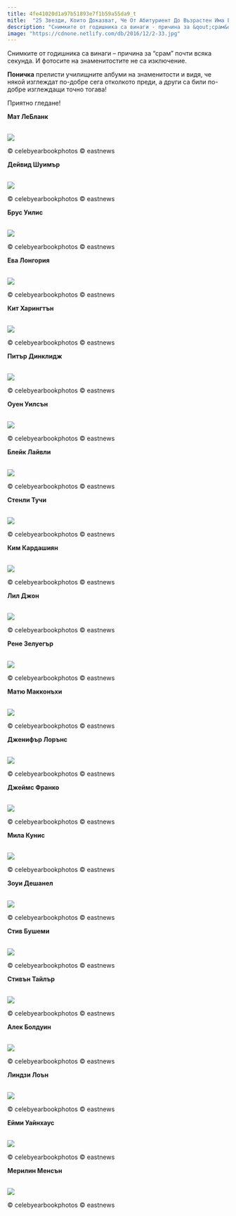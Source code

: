 ```yaml
---
title: 4fe41020d1a97b51893e7f1b59a55da9_t
mitle:  "25 Звезди, Които Доказват, Че От Абитуриент До Възрастен Има Голяма Разлика"
description: "Снимкитe от годишника са винаги - причина за &qout;срам&qout; почти всяка секунда. И фотосите на знаменитостите не са изключение. Поничка прелисти училищните албуми на знамен�"
image: "https://cdnone.netlify.com/db/2016/12/2-33.jpg"
---
```


 <p>Снимкитe от годишника са винаги – причина за “срам” почти всяка секунда. И фотосите на знаменитостите не са изключение.</p>      <p><strong>Поничка</strong> прелисти училищните албуми на знаменитости и видя, че някой изглеждат по-добре сега отколкото преди, а други са били по-добре изглеждащи точно тогава!</p> <p>Приятно гледане!</p> <p><strong>Мат ЛеБланк</strong></p>       <br/><img src="https://cdnone.netlify.com/db/2016/12/2-33.jpg"/><br/><p>© celebyearbookphotos © eastnews</p>  <p><strong>Дейвид Шуимър</strong></p>  <br/><img src="https://cdnone.netlify.com/db/2016/12/1-56.jpg"/><br/><p>© celebyearbookphotos © eastnews</p>  <p><strong>Брус Уилис</strong></p>       <br/><img src="https://cdnone.netlify.com/db/2016/12/3-54.jpg"/><br/><p>© celebyearbookphotos © eastnews</p> <p><strong>Ева Лонгория</strong></p>  <br/><img src="https://cdnone.netlify.com/db/2016/12/4-55.jpg"/><br/><p>© celebyearbookphotos © eastnews</p> <p><strong>Кит Харингтън</strong></p>  <br/><img src="https://cdnone.netlify.com/db/2016/12/5-53.jpg"/><br/><p>© celebyearbookphotos © eastnews</p>  <p><strong>Питър Динклидж</strong></p>       <br/><img src="https://cdnone.netlify.com/db/2016/12/6-53.jpg"/><br/><p>© celebyearbookphotos © eastnews</p> <p><strong>Оуен Уилсън</strong></p>  <br/><img src="https://cdnone.netlify.com/db/2016/12/7-47.jpg"/><br/><p>© celebyearbookphotos © eastnews</p> <p><strong>Блейк Лайвли</strong></p>       <br/><img src="https://cdnone.netlify.com/db/2016/12/8-47.jpg"/><br/><p>© celebyearbookphotos © eastnews</p> <p><strong>Стенли Тучи</strong></p>  <br/><img src="https://cdnone.netlify.com/db/2016/12/9-45.jpg"/><br/><p>© celebyearbookphotos © eastnews</p> <p><strong>Ким Кардашиян</strong></p>  <br/><img src="https://cdnone.netlify.com/db/2016/12/10-44.jpg"/><br/><p>© celebyearbookphotos © eastnews</p> <p><strong>Лил Джон</strong></p>  <br/><img src="https://cdnone.netlify.com/db/2016/12/11-40.jpg"/><br/><p>© celebyearbookphotos © eastnews</p>  <p><strong>Рене Зелуегър</strong></p>  <br/><img src="https://cdnone.netlify.com/db/2016/12/12-35.jpg"/><br/><p>© celebyearbookphotos © eastnews</p> <p><strong>Матю Макконъхи</strong></p>  <br/><img src="https://cdnone.netlify.com/db/2016/12/13-31.jpg"/><br/><p>© celebyearbookphotos © eastnews</p> <p><strong>Дженифър Лорънс</strong></p>  <br/><img src="https://cdnone.netlify.com/db/2016/12/14-31.jpg"/><br/><p>© celebyearbookphotos © eastnews</p>  <p><strong>Джеймс Франко</strong></p>  <br/><img src="https://cdnone.netlify.com/db/2016/12/15-30.jpg"/><br/><p>© celebyearbookphotos © eastnews</p> <p><strong>Мила Кунис</strong></p>  <br/><img src="https://cdnone.netlify.com/db/2016/12/16-22.jpg"/><br/><p>© celebyearbookphotos © eastnews</p> <p><strong>Зоуи Дешанел</strong></p>  <br/><img src="https://cdnone.netlify.com/db/2016/12/17-19.jpg"/><br/><p>© celebyearbookphotos © eastnews</p>  <p><strong>Стив Бушеми</strong></p>  <br/><img src="https://cdnone.netlify.com/db/2016/12/18-16.jpg"/><br/><p>© celebyearbookphotos © eastnews</p> <p><strong>Стивън Тайлър</strong></p>  <br/><img src="https://cdnone.netlify.com/db/2016/12/19-14.jpg"/><br/><p>© celebyearbookphotos © eastnews</p> <p><strong>Алек Болдуин</strong></p>  <br/><img src="https://cdnone.netlify.com/db/2016/12/20-14.jpg"/><br/><p>© celebyearbookphotos © eastnews</p>  <p><strong>Линдзи Лоън</strong></p>  <br/><img src="https://cdnone.netlify.com/db/2016/12/21-12.jpg"/><br/><p>© celebyearbookphotos © eastnews</p> <p><strong>Ейми Уайнхаус</strong></p>  <br/><img src="https://cdnone.netlify.com/db/2016/12/22-7.jpg"/><br/><p>© celebyearbookphotos © eastnews</p>  <p><strong>Мерилин Менсън</strong></p>  <br/><img src="https://cdnone.netlify.com/db/2016/12/23-5.jpg"/><br/><p>© celebyearbookphotos © eastnews</p>       
